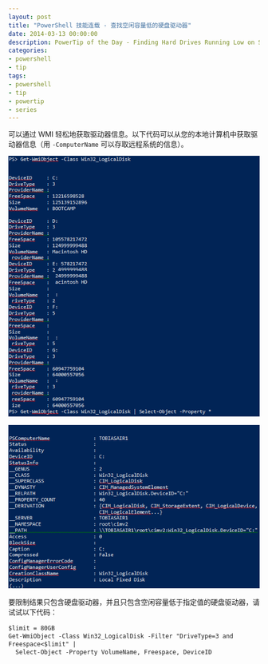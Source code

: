 ```yaml
---
layout: post
title: "PowerShell 技能连载 - 查找空闲容量低的硬盘驱动器"
date: 2014-03-13 00:00:00
description: PowerTip of the Day - Finding Hard Drives Running Low on Storage
categories:
- powershell
- tip
tags:
- powershell
- tip
- powertip
- series
---
```

可以通过 WMI 轻松地获取驱动器信息。以下代码可以从您的本地计算机中获取驱动器信息（用 `-ComputerName` 可以存取远程系统的信息）。

![](/img/2014-03-13-finding-hard-drives-running-low-on-storage-001.png)

![](/img/2014-03-13-finding-hard-drives-running-low-on-storage-002.png)

要限制结果只包含硬盘驱动器，并且只包含空闲容量低于指定值的硬盘驱动器，请试试以下代码：

    $limit = 80GB
    Get-WmiObject -Class Win32_LogicalDisk -Filter "DriveType=3 and Freespace<$limit" | 
      Select-Object -Property VolumeName, Freespace, DeviceID 

<!--本文国际来源：[Finding Hard Drives Running Low on Storage](http://community.idera.com/powershell/powertips/b/tips/posts/finding-hard-drives-running-low-on-storage)-->
